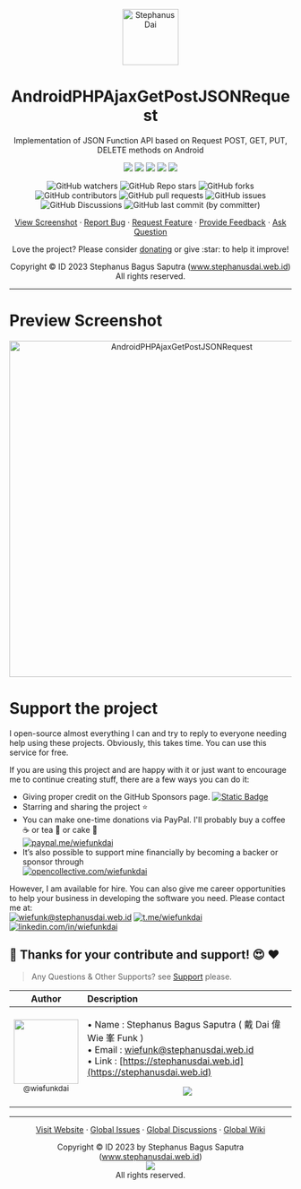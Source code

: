 <p align="center">
  <img height="100px" src="https://i.imgur.com/QTGG2PP.png" align="center" alt="Stephanus Dai"/>
  <h1 align="center">AndroidPHPAjaxGetPostJSONRequest</h1>
  <p align="center">Implementation of JSON Function API based on Request POST, GET, PUT, DELETE methods on Android</p></p>
<p align="center">
  <img src="https://img.shields.io/badge/%20Lang%20-%20Kotlin%20-gray.svg?colorA=2C5364&colorB=0F2027&style=flat&logo=kotlin&logoColor=white"/>
  <img src="https://img.shields.io/badge/%20IDE%20-%20Android%20Studio%20-gray.svg?colorA=2C5364&colorB=0F2027&style=flat&logo=androidstudio&logoColor=white"/>
  <img src="https://img.shields.io/badge/%20SDK%20-%2033%20-gray.svg?colorA=2C5364&colorB=0F2027&style=flat&logo=android&logoColor=white"/>
  <img src="https://img.shields.io/badge/%20Grandle%20-%208.0%20-gray.svg?colorA=2C5364&colorB=0F2027&style=flat&logo=gradle&logoColor=white"/>
  <img src="https://img.shields.io/badge/%20Java%20-%201.8%20-gray.svg?colorA=2C5364&colorB=0F2027&style=flat&logo=coffeescript&logoColor=white"/>
</p>
<p align="center">
  <img alt="GitHub watchers" src="https://img.shields.io/github/watchers/wiefunkdai/AndroidPHPAjaxGetPostJSONRequest">
  <img alt="GitHub Repo stars" src="https://img.shields.io/github/stars/wiefunkdai/AndroidPHPAjaxGetPostJSONRequest">
  <img alt="GitHub forks" src="https://img.shields.io/github/forks/wiefunkdai/AndroidPHPAjaxGetPostJSONRequest">
  <img alt="GitHub contributors" src="https://img.shields.io/github/contributors/wiefunkdai/AndroidPHPAjaxGetPostJSONRequest">
  <img alt="GitHub pull requests" src="https://img.shields.io/github/issues-pr/wiefunkdai/AndroidPHPAjaxGetPostJSONRequest">
  <img alt="GitHub issues" src="https://img.shields.io/github/issues/wiefunkdai/wiefunkdai">
  <img alt="GitHub Discussions" src="https://img.shields.io/github/discussions/wiefunkdai/AndroidPHPAjaxGetPostJSONRequest">
  <img alt="GitHub last commit (by committer)" src="https://img.shields.io/github/last-commit/wiefunkdai/AndroidPHPAjaxGetPostJSONRequest">
</p>
<p align="center">
    <a href="#preview-screenshot">View Screenshot</a>
    ·
    <a href="https://github.com/wiefunkdai/AndroidPHPAjaxGetPostJSONRequest/issues/new?assignees=&labels=bug&projects=&template=bug_report.yml">Report Bug</a>
    ·
    <a href="https://github.com/wiefunkdai/AndroidPHPAjaxGetPostJSONRequest/issues/new?assignees=&labels=enhancement&projects=&template=feature_request.yml">Request Feature</a>
    ·
    <a href="https://github.com/wiefunkdai/AndroidPHPAjaxGetPostJSONRequest/discussions/new?category=ideas&title=Suggest%20for%20AndroidPHPAjaxGetPostJSONRequest">Provide Feedback</a>
    ·
    <a href="https://github.com/wiefunkdai/AndroidPHPAjaxGetPostJSONRequest/discussions/new?category=q-a&title=Ask%20Question%20for%20AndroidPHPAjaxGetPostJSONRequest">Ask Question</a>
</p>

<p align="center">Love the project? Please consider <a href="https://opencollective.com/wiefunkdai">donating</a> or give :star: to help it improve!</p>
<p align="center">Copyright &copy; ID 2023 Stephanus Bagus Saputra &#40;<a href="https://www.stephanusdai.web.id">www.stephanusdai.web.id</a>&#41;<br>All rights reserved.</p>

***

# Preview Screenshot

<p align="center">
<img width="600px" align="center" src="https://i.imgur.com/rtcpFEl.png" alt="AndroidPHPAjaxGetPostJSONRequest"/>
</p>

# Support the project

I open-source almost everything I can and try to reply to everyone needing help using these projects. Obviously, this takes time. You can use this service for free.

If you are using this project and are happy with it or just want to encourage me to continue creating stuff, there are a few ways you can do it:

- Giving proper credit on the GitHub Sponsors page. [![Static Badge](https://img.shields.io/badge/%20Sponsor%20-gray.svg?colorA=EAEAEA&colorB=EAEAEA&style=fat&logo=githubsponsors&logoColor=EA4AAA)](https://github.com/sponsors/wiefunkdai)
- Starring and sharing the project :star:
- You can make one-time donations via PayPal. I'll probably buy a coffee :coffee: or tea :tea: or cake :cake: <br>
  [![paypal.me/wiefunkdai](https://img.shields.io/badge/%20Donate%20Now%20-gray.svg?colorA=2C5364&colorB=0F2027&style=for-the-badge&logo=paypal&logoColor=white)](https://www.paypal.me/wiefunkdai)
- It’s also possible to support mine financially by becoming a backer or sponsor through<br>
  [![opencollective.com/wiefunkdai](https://img.shields.io/badge/%20Donate%20Now%20-gray.svg?colorA=355C7D&colorB=2980B9&style=for-the-badge&logo=opencollective&logoColor=white)](https://www.opencollective.com/wiefunkdai)

However, I am available for hire. You can also give me career opportunities to help your business in developing the software you need. Please contact me at:<br>
[![wiefunk@stephanusdai.web.id](https://img.shields.io/badge/%20Send%20Mail%20-gray.svg?colorA=EA4335&colorB=93291E&style=for-the-badge&logo=gmail&logoColor=white)](mailto:wiefunk@stephanusdai.web.id)
[![t.me/wiefunkdai](https://img.shields.io/badge/%20Telegram%20-gray.svg?colorA=2C5364&colorB=0083B0&style=for-the-badge&logo=telegram&logoColor=white)](https://t.me/wiefunkdai)
[![linkedin.com/in/wiefunkdai](https://img.shields.io/badge/%20LinkedIn%20-gray.svg?colorA=005AA7&colorB=004e92&style=for-the-badge&logo=linkedin&logoColor=white)](https://linkedin.com/in/wiefunkdai)

## :pray: Thanks for your contribute and support! :heart_eyes: :heart:

> Any Questions & Other Supports? see [Support](https://github.com/wiefunkdai/.github/blob/master/SUPPORT.md) please.

<div align="center">

| Author | Description |
| :---: | :--- |
| [<img src="https://github.com/wiefunkdai.png?size=115" width=115><br><sub>@wiefunkdai</sub>](https://github.com/wiefunkdai) | <p align="left">• Name : Stephanus Bagus Saputra ( 戴 Dai 偉 Wie 峯 Funk ) <br> • Email : [wiefunk@stephanusdai.web.id](mailto:wiefunk@stephanusdai.web.id) <br> • Link : [https://stephanusdai.web.id](https://stephanusdai.web.id) </p><p align="center">[![](https://img.shields.io/badge/wiefunkdai-30363D?style=for-the-badge&logo=github&logoColor=#white)](https://github.com/wiefunkdai)</p> |

</div>

***

<p align="center">
    <a href="https://www.stephanusdai.web.id">Visit Website</a>
    ·
    <a href="https://github.com/wiefunkdai/.github/issues/new/choose">Global Issues</a>
    ·
    <a href="https://github.com/wiefunkdai/.github/discussions">Global Discussions</a>
    ·
    <a href="https://github.com/wiefunkdai/.github/wiki">Global Wiki</a>
</p>
<p align="center">
  Copyright &copy; ID 2023 by Stephanus Bagus Saputra &#40;<a href="https://www.stephanusdai.web.id">www.stephanusdai.web.id</a>&#41;<br>
  <a href="https://github.com/wiefunkdai/.github/blob/master/LICENSE.md"><img src="https://upload.wikimedia.org/wikipedia/commons/thumb/1/18/Bsd-license-icon-120x42.svg/120px-Bsd-license-icon-120x42.svg.png" align="center"></a><br>
  All rights reserved.
</p>